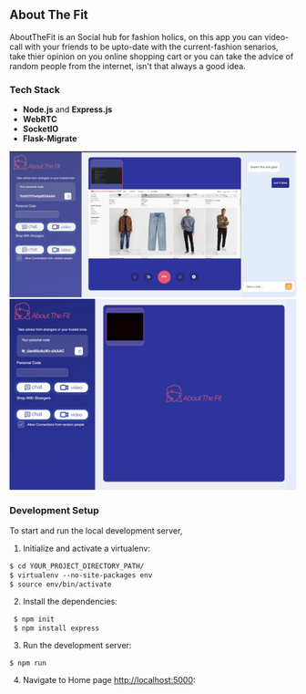 About The Fit
-----
AboutTheFit is an Social hub for fashion holics, on this app you can video-call with your friends to be upto-date with the current-fashion senarios, take thier opinion on you online shopping cart or you can take the advice of random people from the internet, isn't that always a good idea.

### Tech Stack
* **Node.js** and **Express.js** 
* **WebRTC** 
* **SocketIO** 
* **Flask-Migrate** 

 ![4](4.png)
 ![3](3.png)


### Development Setup

To start and run the local development server,

1. Initialize and activate a virtualenv:
  ```
  $ cd YOUR_PROJECT_DIRECTORY_PATH/
  $ virtualenv --no-site-packages env
  $ source env/bin/activate
  ```

2. Install the dependencies:
  ```
   $ npm init
   $ npm install express
  ```

3. Run the development server:
  ```
  $ npm run
  ```

4. Navigate to Home page [http://localhost:5000](http://localhost:5000):
